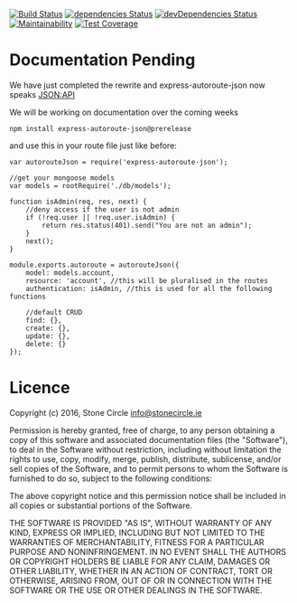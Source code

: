[![Build Status](https://travis-ci.org/stonecircle/express-autoroute-json.svg?branch=master)](https://travis-ci.org/stonecircle/express-autoroute-json)
[![dependencies Status](https://david-dm.org/stonecircle/express-autoroute-json/status.svg)](https://david-dm.org/stonecircle/express-autoroute-json)
[![devDependencies Status](https://david-dm.org/stonecircle/express-autoroute-json/dev-status.svg)](https://david-dm.org/stonecircle/express-autoroute-json?type=dev)
[![Maintainability](https://api.codeclimate.com/v1/badges/6a18031f88d7a4a2dd8f/maintainability)](https://codeclimate.com/repos/57a89b665a0b980c9200543d/maintainability)
[![Test Coverage](https://api.codeclimate.com/v1/badges/6a18031f88d7a4a2dd8f/test_coverage)](https://codeclimate.com/repos/57a89b665a0b980c9200543d/test_coverage)

# Documentation Pending
We have just completed the rewrite and express-autoroute-json now speaks [JSON:API](https://jsonapi.org)

We will be working on documentation over the coming weeks

```
npm install express-autoroute-json@prerelease
```

and use this in your route file just like before:

```
var autorouteJson = require('express-autoroute-json');

//get your mongoose models
var models = rootRequire('./db/models');

function isAdmin(req, res, next) {
    //deny access if the user is not admin
    if (!req.user || !req.user.isAdmin) {
        return res.status(401).send("You are not an admin");
    }
    next();
}

module.exports.autoroute = autorouteJson({
    model: models.account,
    resource: 'account', //this will be pluralised in the routes
    authentication: isAdmin, //this is used for all the following functions

    //default CRUD
    find: {},
    create: {},
    update: {},
    delete: {}
});
```

# Licence
Copyright (c) 2016, Stone Circle <info@stonecircle.ie>

Permission is hereby granted, free of charge, to any person obtaining a copy of this software and associated documentation files (the "Software"), to deal in the Software without restriction, including without limitation the rights to use, copy, modify, merge, publish, distribute, sublicense, and/or sell copies of the Software, and to permit persons to whom the Software is furnished to do so, subject to the following conditions:

The above copyright notice and this permission notice shall be included in all copies or substantial portions of the Software.

THE SOFTWARE IS PROVIDED "AS IS", WITHOUT WARRANTY OF ANY KIND, EXPRESS OR IMPLIED, INCLUDING BUT NOT LIMITED TO THE WARRANTIES OF MERCHANTABILITY, FITNESS FOR A PARTICULAR PURPOSE AND NONINFRINGEMENT. IN NO EVENT SHALL THE AUTHORS OR COPYRIGHT HOLDERS BE LIABLE FOR ANY CLAIM, DAMAGES OR OTHER LIABILITY, WHETHER IN AN ACTION OF CONTRACT, TORT OR OTHERWISE, ARISING FROM, OUT OF OR IN CONNECTION WITH THE SOFTWARE OR THE USE OR OTHER DEALINGS IN THE SOFTWARE.
